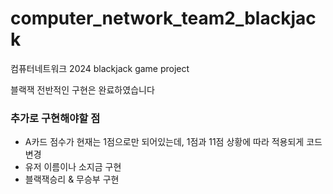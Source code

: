 # computer_network_team2_blackjack

컴퓨터네트워크 2024
blackjack game project

블랙잭 전반적인 구현은 완료하였습니다
### 추가로 구현해야할 점
- A카드 점수가 현재는 1점으로만 되어있는데, 1점과 11점 상황에 따라 적용되게 코드 변경
- 유저 이름이나 소지금 구현
- 블랙잭승리 & 무승부 구현
